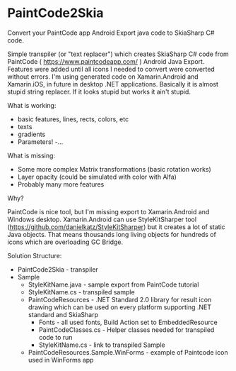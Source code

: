 # PaintCode2Skia
Convert your PaintCode app Android Export java code to SkiaSharp C# code.

Simple transpiler (or "text replacer") which creates SkiaSharp C# code from PaintCode ( https://www.paintcodeapp.com/ ) Android Java Export.
Features were added until all icons I needed to convert were converted without errors. I'm using generated code on Xamarin.Android and Xamarin.iOS, in future in desktop .NET applications. Basically it is almost stupid string replacer. If it looks stupid but works it ain't stupid.

What is working:
- basic features, lines, rects, colors, etc
- texts
- gradients
- Parameters!
-...

What is missing:

- Some more complex Matrix transformations (basic rotation works)
- Layer opacity (could be simulated with color with Alfa)
- Probably many more features

Why?

PaintCode is nice tool, but I'm missing export to Xamarin.Android and Windows desktop. Xamarin.Android can use StyleKitSharper tool (https://github.com/danielkatz/StyleKitSharper) but it creates a lot of static Java objects. That means thousands long living objects for hundreds of icons which are overloading GC Bridge.

Solution Structure:

- PaintCode2Skia - transpiler
- Sample
	- StyleKitName.java - sample export from PaintCode tutorial
	- StyleKitName.cs - transpiled sample
	- PaintCodeResources - .NET Standard 2.0 library for result icon drawing which can be used on every platform supporting .NET standard and SkiaSharp
		- Fonts - all used fonts, Build Action set to EmbeddedResource
		- PaintCodeClasses.cs - Helper classes needed for transpiled code to run
		- StyleKitName.cs - link to transpiled Sample
	- PaintCodeResources.Sample.WinForms - example of Paintcode icon used in WinForms app
